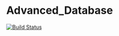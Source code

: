 # Advanced_Database

[![Build Status](http://18.202.231.235:8080/buildStatus/icon?job=NodeJSBookShopApp)](http://34.254.199.134:8080/job/NodeJSBookShopApp/)
